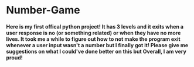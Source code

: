 # Number-Game

#### Here is my first offical python project! It has 3 levels and it exits when a user response is no (or something related) or when they have no more lives. It took me a while to figure out how to not make the program exit whenever a user input wasn't a number but I finally got it! Please give me suggestions on what I could've done better on this but Overall, I am very proud!
